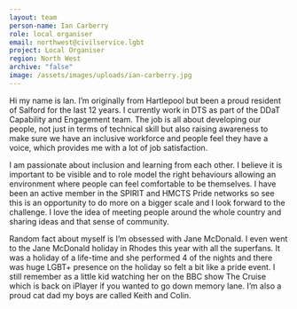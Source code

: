 ```yaml
---
layout: team
person-name: Ian Carberry
role: local organiser
email: northwest@civilservice.lgbt
project: Local Organiser
region: North West
archive: "false"
image: /assets/images/uploads/ian-carberry.jpg
---
```

Hi my name is Ian. I’m originally from Hartlepool but been a proud resident of Salford for the last 12 years. I currently work in DTS as part of the DDaT Capability and Engagement team. The job is all about developing our people, not just in terms of technical skill but also raising awareness to make sure we have an inclusive workforce and people feel they have a voice, which provides me with a lot of job satisfaction.

I am passionate about inclusion and learning from each other. I believe it is important to be visible and to role model the right behaviours allowing an environment where people can feel comfortable to be themselves. I have been an active member in the SPIRIT and HMCTS Pride networks so see this is an opportunity to do more on a bigger scale and I look forward to the challenge. I love the idea of meeting people around the whole country and sharing ideas and that sense of community.

Random fact about myself is I’m obsessed with Jane McDonald. I even went to the Jane McDonald holiday in Rhodes this year with all the superfans. It was a holiday of a life-time and she performed 4 of the nights and there was huge LGBT+ presence on the holiday so felt a bit like a pride event. I still remember as a little kid watching her on the BBC show The Cruise which is back on iPlayer if you wanted to go down memory lane. I’m also a proud cat dad my boys are called Keith and Colin.